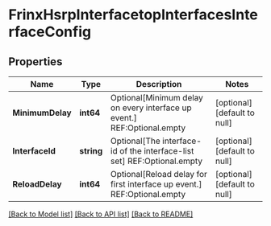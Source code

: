 # FrinxHsrpInterfacetopInterfacesInterfaceConfig

## Properties
Name | Type | Description | Notes
------------ | ------------- | ------------- | -------------
**MinimumDelay** | **int64** | Optional[Minimum delay on every interface up event.] REF:Optional.empty | [optional] [default to null]
**InterfaceId** | **string** | Optional[The interface-id of the interface-list set] REF:Optional.empty | [optional] [default to null]
**ReloadDelay** | **int64** | Optional[Reload delay for first interface up event.] REF:Optional.empty | [optional] [default to null]

[[Back to Model list]](../README.md#documentation-for-models) [[Back to API list]](../README.md#documentation-for-api-endpoints) [[Back to README]](../README.md)


